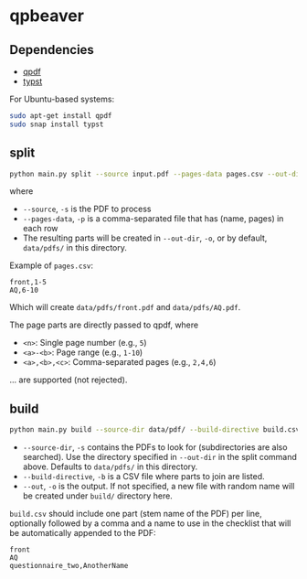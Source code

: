 # qpbeaver

## Dependencies

- [qpdf](https://github.com/qpdf/qpdf)
- [typst](https://github.com/typst/typst)

For Ubuntu-based systems:

```bash
sudo apt-get install qpdf
sudo snap install typst
```

## split

```bash
python main.py split --source input.pdf --pages-data pages.csv --out-dir data/pdfs/
```
where

- `--source`, `-s` is the PDF to process
- `--pages-data`, `-p` is a comma-separated file that has (name, pages) in each row
- The resulting parts will be created in `--out-dir`, `-o`, or by default, `data/pdfs/` in this directory.


Example of `pages.csv`:
```csv
front,1-5
AQ,6-10
```

Which will create `data/pdfs/front.pdf` and `data/pdfs/AQ.pdf`.

The page parts are directly passed to qpdf, where

- `<n>`: Single page number (e.g., `5`)
- `<a>-<b>`: Page range (e.g., `1-10`)
- `<a>,<b>,<c>`: Comma-separated pages (e.g., `2,4,6`)

... are supported (not rejected).

## build

```bash
python main.py build --source-dir data/pdf/ --build-directive build.csv --out build/output.pdf
```

- `--source-dir`, `-s` contains the PDFs to look for (subdirectories are also searched). Use the directory specified in `--out-dir` in the split command above. Defaults to `data/pdfs/` in this directory.
- `--build-directive`, `-b` is a CSV file where parts to join are listed.
- `--out`, `-o` is the output. If not specified, a new file with random name will be created under `build/` directory here.

`build.csv` should include one part (stem name of the PDF) per line, optionally followed by a comma and a name to use in the checklist that will be automatically appended to the PDF:

```csv
front
AQ
questionnaire_two,AnotherName
```

